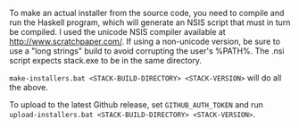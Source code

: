 To make an actual installer from the source code, you need to compile and run the Haskell program, which will generate an NSIS script that must in turn be compiled. I used the unicode NSIS compiler available at http://www.scratchpaper.com/. If using a non-unicode version, be sure to use a "long strings" build to avoid corrupting the user's %PATH%. The .nsi script expects stack.exe to be in the same directory.

`make-installers.bat <STACK-BUILD-DIRECTORY> <STACK-VERSION>` will do all the above.

To upload to the latest Github release, set `GITHUB_AUTH_TOKEN` and run `upload-installers.bat <STACK-BUILD-DIRECTORY> <STACK-VERSION>`.
